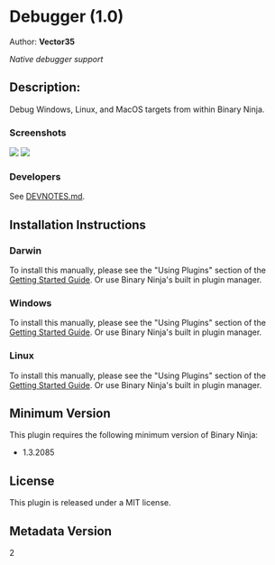 # Debugger (1.0)
Author: **Vector35**

_Native debugger support_

## Description:

Debug Windows, Linux, and MacOS targets from within Binary Ninja.

### Screenshots

![](https://github.com/Vector35/debugger/blob/master/media/gui.png?raw=true)
![](https://github.com/Vector35/debugger/blob/master/media/cli.png?raw=true)

### Developers

See [DEVNOTES.md](./DEVNOTES.md).


## Installation Instructions

### Darwin

To install this manually, please see the "Using Plugins" section of the [Getting Started Guide](https://docs.binary.ninja/getting-started.html#using-plugins). Or use Binary Ninja's built in plugin manager.

### Windows

To install this manually, please see the "Using Plugins" section of the [Getting Started Guide](https://docs.binary.ninja/getting-started.html#using-plugins). Or use Binary Ninja's built in plugin manager.

### Linux

To install this manually, please see the "Using Plugins" section of the [Getting Started Guide](https://docs.binary.ninja/getting-started.html#using-plugins). Or use Binary Ninja's built in plugin manager.

## Minimum Version

This plugin requires the following minimum version of Binary Ninja:

* 1.3.2085


## License

This plugin is released under a MIT license.

## Metadata Version

2
